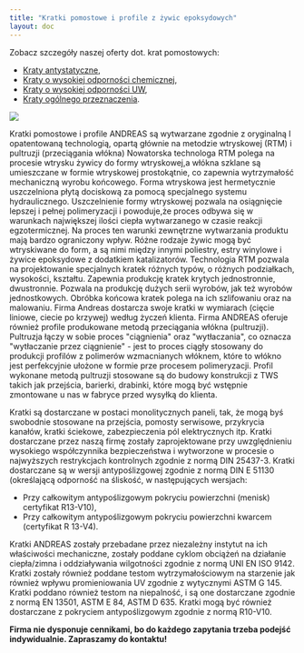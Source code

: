 ```yaml
---
title: "Kratki pomostowe i profile z żywic epoksydowych"
layout: doc
---
```

Zobacz szczegóły naszej oferty dot. krat pomostowych:

* [Kraty antystatyczne](https://s3-eu-west-1.amazonaws.com/andreas-biz-pl/documents/kraty.antystatyczne.docx),
* [Kraty o wysokiej odporności chemicznej](https://s3-eu-west-1.amazonaws.com/andreas-biz-pl/documents/kraty.wysoka.odpornosc.docx),
* [Kraty o wysokiej odporności UW](https://s3-eu-west-1.amazonaws.com/andreas-biz-pl/documents/kraty.odpornosc.uv.docx),
* [Kraty ogólnego przeznaczenia](https://s3-eu-west-1.amazonaws.com/andreas-biz-pl/documents/kraty.ogolne.docx).

<img src="https://andreas-biz-pl.s3-eu-west-1.amazonaws.com/images/pomost.jpg" />

Kratki pomostowe i profile ANDREAS są wytwarzane zgodnie z oryginalną I opatentowaną technologią, opartą głównie na metodzie wtryskowej (RTM) i pultruzji (przeciągania włókna) Nowatorska technologa RTM polega na procesie wtrysku żywicy do formy wtryskowej,a włókna szklane są umieszczane w formie wtryskowej prostokątnie, co zapewnia wytrzymałość mechaniczną wyrobu końcowego. Forma wtryskowa jest hermetycznie uszczelniona płytą dociskową za pomocą specjalnego systemu hydraulicznego. Uszczelnienie formy wtryskowej pozwala na osiągnięcie lepszej i pełnej polimeryzacji i powoduje,że proces odbywa się w warunkach największej ilości ciepła wytwarzanego w czasie reakcji egzotermicznej. Na proces ten warunki zewnętrzne wytwarzania produktu mają bardzo ograniczony wpływ. Różne rodzaje żywic mogą być wtryskiwane do form, a są nimi między innymi poliestry, estry winylowe i żywice epoksydowe z dodatkiem katalizatorów. Technologia RTM pozwala na projektowanie specjalnych kratek różnych typów, o różnych podziałkach, wysokości, kształtu. Zapewnia produkcję kratek krytych jednostronnie, dwustronnie. Pozwala na produkcję dużych serii wyrobów, jak też wyrobów jednostkowych. Obróbka końcowa kratek polega na ich szlifowaniu oraz na malowaniu. Firma Andreas dostarcza swoje kratki w wymiarach (cięcie liniowe, ciecie po krzywej) według życzeń klienta. Firma ANDREAS oferuje również profile produkowane metodą przeciągania włókna (pultruzji). Pultruzja łączy w sobie proces "ciągnienia" oraz "wytłaczania", co oznacza "wytłaczanie przez ciągnienie" - jest to proces ciągły stosowany do produkcji profilów z polimerów wzmacnianych włóknem, które to włókno jest perfekcyjnie ułożone w formie prze procesem polimeryzacji. Profil wykonane metodą pultruzji stosowane są do budowy konstrukcji z TWS takich jak przejścia, barierki, drabinki, które mogą być wstępnie zmontowane u nas w fabryce przed wysyłką do klienta.

Kratki są dostarczane w postaci monolitycznych paneli, tak, że mogą byś swobodnie stosowane na przejścia, pomosty serwisowe, przykrycia kanałów, kratki ściekowe, zabezpieczenia pól elektrycznych itp. Kratki dostarczane przez naszą firmę zostały zaprojektowane przy uwzględnieniu wysokiego współczynnika bezpieczeństwa i wytworzone w procesie o najwyższych restrykcjach kontrolnych zgodnie z normą DIN 25437-3. Kratki dostarczane są w wersji antypoślizgowej zgodnie z normą DIN E 51130 (określającą odporność na śliskość, w następujących wersjach:

* Przy całkowitym antypoślizgowym pokryciu powierzchni (menisk) certyfikat R13-V10),
* Przy całkowitym antypoślizgowym pokryciu powierzchni kwarcem (certyfikat R 13-V4).

Kratki ANDREAS zostały przebadane przez niezależny instytut na ich właściwości mechaniczne, zostały poddane cyklom obciążeń na działanie ciepła/zimna i oddziaływania wilgotności zgodnie z normą UNI EN ISO 9142. Kratki zostały również poddane testom wytrzymałościowym na starzenie jak również wpływu promieniowania UV zgodnie z wytycznymi ASTM G 145. Kratki poddano również testom na niepalność, i są one dostarczane zgodnie z normą EN 13501, ASTM E 84, ASTM D 635. Kratki mogą być również dostarczane z pokryciem antypoślizgowym zgodnie z normą R10-V10.

<span style="font-weight: bold;">Firma nie dysponuje cennikami, bo do każdego zapytania trzeba podejść indywidualnie. Zapraszamy do kontaktu!</span>

